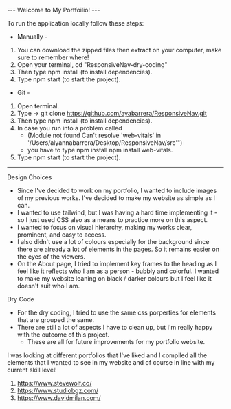 --- Welcome to My Portfoilio! ---

To run the application locally follow these steps:
- Manually -
1. You can download the zipped files then extract on your computer, make sure to remember where!
2. Open your terminal, cd "ResponsiveNav-dry-coding"
3. Then type npm install (to install dependencies).
4. Type npm start (to start the project).

- Git -
1. Open terminal.
2. Type -> git clone https://github.com/ayabarrera/ResponsiveNav.git
3. Then type npm install (to install dependencies).
4. In case you run into a problem called 
    - (Module not found Can't resolve 'web-vitals' in '/Users/alyannabarrera/Desktop/ResponsiveNav/src'") 
    - you have to type npm install npm install web-vitals.
5. Type npm start (to start the project).

--- 

Design Choices
- Since I've decided to work on  my portfolio, I wanted to include images of my previous works. I've decided to make my website as simple as I can.
- I wanted to use tailwind, but I was having a hard time implementing it - so I just used CSS also as a means to practice more on this aspect.
- I wanted to focus on visual hierarchy, making my works clear, prominent, and easy to access.
- I also didn't use a lot of colours especially for the background since there are already a lot of elements in the pages. So it remains easier on the eyes of the viewers.
- On the About page, I tried to implement key frames to the heading as I feel like it reflects who I am as a person - bubbly and colorful. I wanted to make my website leaning on black / darker colours but I feel like it doesn't suit who I am. 


Dry Code
- For the dry coding, I tried to use the same css porperties for elements that are grouped the same.
- There are still a lot of aspects I have to clean up, but I'm really happy with the outcome of this project.
    - These are all for future improvements for my portfolio website. 


I was looking at different portfolios that I've liked and I compiled all the elements that I wanted to see in my website and of course in line with my current skill level!
1. https://www.stevewolf.co/
2. https://www.studiobgz.com/
3. https://www.davidmilan.com/